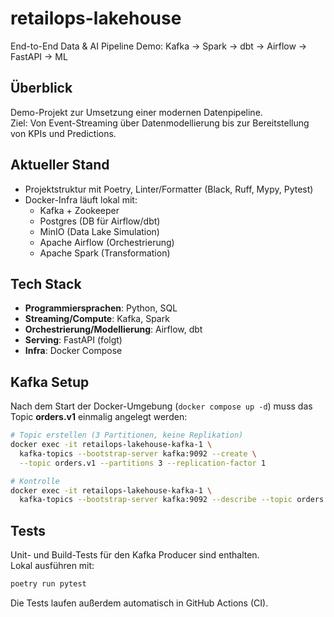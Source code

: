 # retailops-lakehouse

End-to-End Data & AI Pipeline Demo: Kafka → Spark → dbt → Airflow → FastAPI → ML

## Überblick

Demo-Projekt zur Umsetzung einer modernen Datenpipeline.  
Ziel: Von Event-Streaming über Datenmodellierung bis zur Bereitstellung von KPIs und Predictions.

## Aktueller Stand

- Projektstruktur mit Poetry, Linter/Formatter (Black, Ruff, Mypy, Pytest)
- Docker-Infra läuft lokal mit:
  - Kafka + Zookeeper
  - Postgres (DB für Airflow/dbt)
  - MinIO (Data Lake Simulation)
  - Apache Airflow (Orchestrierung)
  - Apache Spark (Transformation)

## Tech Stack

- **Programmiersprachen**: Python, SQL
- **Streaming/Compute**: Kafka, Spark
- **Orchestrierung/Modellierung**: Airflow, dbt
- **Serving**: FastAPI (folgt)
- **Infra**: Docker Compose

## Kafka Setup

Nach dem Start der Docker-Umgebung (`docker compose up -d`) muss das Topic **orders.v1** einmalig angelegt werden:

```bash
# Topic erstellen (3 Partitionen, keine Replikation)
docker exec -it retailops-lakehouse-kafka-1 \
  kafka-topics --bootstrap-server kafka:9092 --create \
  --topic orders.v1 --partitions 3 --replication-factor 1

# Kontrolle
docker exec -it retailops-lakehouse-kafka-1 \
  kafka-topics --bootstrap-server kafka:9092 --describe --topic orders.v1
```

## Tests

Unit- und Build-Tests für den Kafka Producer sind enthalten.  
Lokal ausführen mit:

```bash
poetry run pytest
```

Die Tests laufen außerdem automatisch in GitHub Actions (CI).
